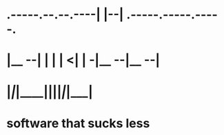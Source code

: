 
# .-----.--.--.----|  |--|  .-----.-----.-----.
# |__ --|  |  |  __|    <|  |  -__|__ --|__ --|
# |_____|_____|____|__|__|__|_____|_____|_____|
#        software that sucks less            

